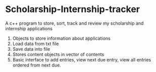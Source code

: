 # Scholarship-Internship-tracker
A c++ program to store, sort, track and review my scholarship and internship applications

1. Objects to store information about applications
2. Load data from txt file
3. Save data into file
4. Stores content objects in vector of contents
5. Basic interface to add entries, view next due entry, view all entries ordered from next due.
